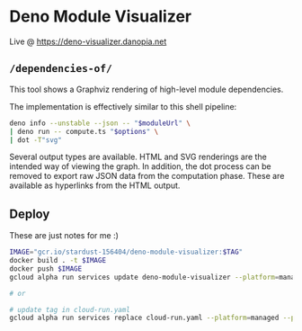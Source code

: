 # Deno Module Visualizer

Live @ https://deno-visualizer.danopia.net

## `/dependencies-of/`

This tool shows a Graphviz rendering of high-level module dependencies.

The implementation is effectively similar to this shell pipeline:

```sh
deno info --unstable --json -- "$moduleUrl" \
| deno run -- compute.ts "$options" \
| dot -T"svg"
```

Several output types are available.
HTML and SVG renderings are the intended way of viewing the graph.
In addition, the dot process can be removed to export raw JSON data from the computation phase.
These are available as hyperlinks from the HTML output.

## Deploy

These are just notes for me :)

```sh
IMAGE="gcr.io/stardust-156404/deno-module-visualizer:$TAG"
docker build . -t $IMAGE
docker push $IMAGE
gcloud alpha run services update deno-module-visualizer --platform=managed --project=stardust-156404 --region=us-central1 --image=$IMAGE

# or

# update tag in cloud-run.yaml
gcloud alpha run services replace cloud-run.yaml --platform=managed --project=stardust-156404 --region=us-central1
```
